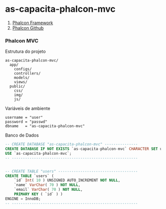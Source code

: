 # as-capacita-phalcon-mvc

1. [Phalcon Framework](https://phalconphp.com/pt/)
2. [Phalcon Github](https://github.com/phalcon/cphalcon/)

### Phalcon MVC
Estrutura do projeto
```
as-capacita-phalcon-mvc/
  app/
    configs/
    controllers/
    models/
    views/
  public/
    css/
    img/
    js/
```

Variáveis de ambiente

```
username = "user"
password = "passwd"
dbname   = "as-capacita-phalcon-mvc"
```

Banco de Dados
```sql
-- CREATE DATABASE "as-capacita-phalcon-mvc" ---------------
CREATE DATABASE IF NOT EXISTS `as-capacita-phalcon-mvc` CHARACTER SET utf8 COLLATE utf8_general_ci;
USE `as-capacita-phalcon-mvc`;
-- ---------------------------------------------------------


-- CREATE TABLE "users" ------------------------------------
CREATE TABLE `users` (
    `id` Int( 10 ) UNSIGNED AUTO_INCREMENT NOT NULL,
    `name` VarChar( 70 ) NOT NULL,
    `email` VarChar( 70 ) NOT NULL,
    PRIMARY KEY ( `id` ) )
ENGINE = InnoDB;
-- ---------------------------------------------------------
```
